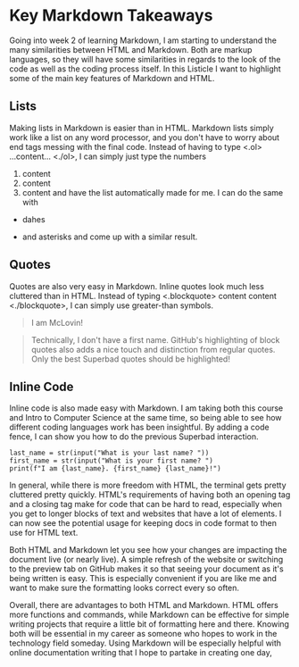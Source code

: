 # Key Markdown Takeaways

Going into week 2 of learning Markdown, I am starting to understand the many similarities between HTML and Markdown. Both are markup languages, so they will have some similarities in regards to the look of the code as well as the coding process itself. In this Listicle I want to highlight some of the main key features of Markdown and HTML.

## Lists

Making lists in Markdown is easier than in HTML. Markdown lists simply work like a list on any word processor, and you don't have to worry about end tags messing with the final code.
Instead of having to type <.ol> ...content... <./ol>, I can simply just type the numbers
1. content
2. content
3. content
and have the list automatically made for me. I can do the same with
- dahes
* and asterisks
and come up with a similar result.

## Quotes

Quotes are also very easy in Markdown. Inline quotes look much less cluttered than in HTML. Instead of typing <.blockquote> content content <./blockquote>, I can simply use greater-than symbols.
> I am McLovin!

> Technically, I don't have a first name.
GitHub's highlighting of block quotes also adds a nice touch and distinction from regular quotes. Only the best Superbad quotes should be highlighted!

## Inline Code

Inline code is also made easy with Markdown. I am taking both this course and Intro to Computer Science at the same time, so being able to see how different coding languages work has been insightful. By adding a code fence, I can show you how to do the previous Superbad interaction.
```
last_name = str(input("What is your last name? "))
first_name = str(input("What is your first name? ")
print(f"I am {last_name}. {first_name} {last_name}!")
```

In general, while there is more freedom with HTML, the terminal gets pretty cluttered pretty quickly. HTML's requirements of having both an opening tag and a closing tag make for code that can be hard to read, especially when you get to longer blocks of text and websites that have a lot of elements. I can now see the potential usage for keeping docs in code format to then use for HTML text. 

Both HTML and Markdown let you see how your changes are impacting the document live (or nearly live). A simple refresh of the website or switching to the preview tab on GitHub makes it so that seeing your document as it's being written is easy. This is especially convenient if you are like me and want to make sure the formatting looks correct every so often.

Overall, there are advantages to both HTML and Markdown. HTML offers more functions and commands, while Markdown can be effective for simple writing projects that require a little bit of formatting here and there. Knowing both will be essential in my career as someone who hopes to work in the technology field someday. Using Markdown will be especially helpful with online documentation writing that I hope to partake in creating one day,


